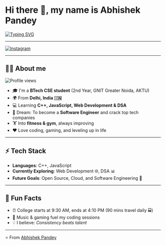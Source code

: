 # Hi there 👋, my name is Abhishek Pandey

[![Typing SVG](https://readme-typing-svg.herokuapp.com?size=24&color=FF5733&lines=Hi+I'm+Abhishek+Pandey+👨‍💻;BTech+CSE+Student;Gamer+🎮;Future+Software+Engineer+🚀)](https://git.io/typing-svg)

---

[![Instagram](https://img.shields.io/badge/Instagram-E4405F?style=for-the-badge&logo=instagram&logoColor=white)](https://www.instagram.com/pandey_9267/)


---

## 🧑‍💻 About me  

![Profile views](https://komarev.com/ghpvc/?username=pandey-9267&color=blue&style=flat)

- 🎓 I'm a **BTech CSE student** (2nd Year, GNIT Greater Noida, AKTU)  
- 🌍 From **Delhi, India 🇮🇳**  
- 💻 Learning **C++, JavaScript, Web Development & DSA**  
- 🚀 Dream: To become a **Software Engineer** and crack top tech companies   
- 🏋️ Into **fitness & gym**, always improving   
- ❤️ Love coding, gaming, and leveling up in life  

---

## ⚡ Tech Stack  
- **Languages**: C++, JavaScript  
- **Currently Exploring**: Web Development 🌐, DSA 📊  
- **Future Goals**: Open Source, Cloud, and Software Engineering 💼

---

## 🎯 Fun Facts  
- ⏰ College starts at 9:30 AM, ends at 4:10 PM (90 mins travel daily 🚍)  
- 🎵 Music & gaming fuel my coding sessions  
- 💡 I believe: *Consistency beats talent*  

---

⭐️ From [Abhishek Pandey](https://github.com/pandey-9267)

